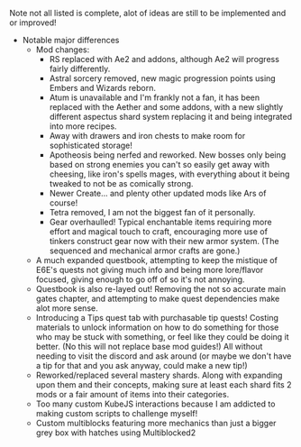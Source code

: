 Note not all listed is complete, alot of ideas are still to be implemented and or improved!

- Notable major differences
    - Mod changes:
        - RS replaced with Ae2 and addons, although Ae2 will progress fairly differently.
        - Astral sorcery removed, new magic progression points using Embers and Wizards reborn.
        - Atum is unavailable and I'm frankly not a fan, it has been replaced with the Aether and some addons, with a new slightly different aspectus shard system replacing it and being integrated into more recipes.
        - Away with drawers and iron chests to make room for sophisticated storage!
        - Apotheosis being nerfed and reworked. New bosses only being based on strong enemies you can't so easily get away with cheesing, like iron's spells mages, with everything about it being tweaked to not be as comically strong.
        - Newer Create... and plenty other updated mods like Ars of course!
        - Tetra removed, I am not the biggest fan of it personally.
        - Gear overhaulled! Typical enchantable items requiring more effort and magical touch to craft, encouraging more use of tinkers construct gear now with their new armor system. (The sequenced and mechanical armor crafts are gone.)
    - A much expanded questbook, attempting to keep the mistique of E6E's quests not giving much info and being more lore/flavor focused, giving enough to go off of so it's not annoying.
    - Questbook is also re-layed out! Removing the not so accurate main gates chapter, and attempting to make quest dependencies make alot more sense.
    - Introducing a Tips quest tab with purchasable tip quests! Costing materials to unlock information on how to do something for those who may be stuck with something, or feel like they could be doing it better. (No this will not replace base mod guides!) All without needing to visit the discord and ask around (or maybe we don't have a tip for that and you ask anyway, could make a new tip!)
    - Reworked/replaced several mastery shards. Along with expanding upon them and their concepts, making sure at least each shard fits 2 mods or a fair amount of items into their categories.
    - Too many custom KubeJS interactions because I am addicted to making custom scripts to challenge myself!
    - Custom multiblocks featuring more mechanics than just a bigger grey box with hatches using Multiblocked2